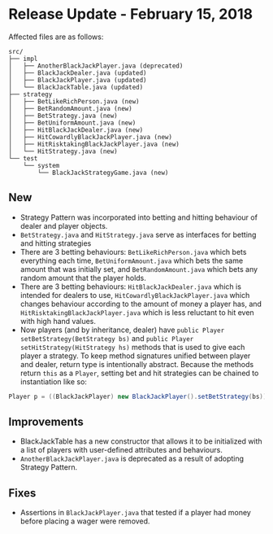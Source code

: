# Release Update - February 15, 2018

Affected files are as follows:

```
src/
├── impl
│   ├── AnotherBlackJackPlayer.java (deprecated)
│   ├── BlackJackDealer.java (updated)
│   ├── BlackJackPlayer.java (updated)
│   └── BlackJackTable.java (updated)
├── strategy
│   ├── BetLikeRichPerson.java (new)
│   ├── BetRandomAmount.java (new)
│   ├── BetStrategy.java (new)
│   ├── BetUniformAmount.java (new)
│   ├── HitBlackJackDealer.java (new)
│   ├── HitCowardlyBlackJackPlayer.java (new)
│   ├── HitRisktakingBlackJackPlayer.java (new)
│   └── HitStrategy.java (new)
└── test
    └── system
        └── BlackJackStrategyGame.java (new)
```

## New

- Strategy Pattern was incorporated into betting and hitting behaviour of dealer and player objects.
- `BetStrategy.java` and `HitStrategy.java` serve as interfaces for betting and hitting strategies
- There are 3 betting behaviours: `BetLikeRichPerson.java` which bets everything each time, `BetUniformAmount.java` which bets the same amount that was initially set, and `BetRandomAmount.java` which bets any random amount that the player holds.
- There are 3 betting behaviours: `HitBlackJackDealer.java` which is intended for dealers to use, `HitCowardlyBlackJackPlayer.java` which changes behaviour according to the amount of money a player has, and `HitRisktakingBlackJackPlayer.java` which is less reluctant to hit even with high hand values.
- Now players (and by inheritance, dealer) have `public Player setBetStrategy(BetStrategy bs)` and `public Player setHitStrategy(HitStrategy hs)` methods that is used to give each player a strategy. To keep method signatures unified between player and dealer, return type is intentionally abstract. Because the methods return `this` as a `Player`, setting bet and hit strategies can be chained to instantiation like so: 

```java
Player p = ((BlackJackPlayer) new BlackJackPlayer().setBetStrategy(bs)).setHitStrategy(hs);
```


## Improvements

- BlackJackTable has a new constructor that allows it to be initialized with a list of players with user-defined attributes and behaviours.
- `AnotherBlackJackPlayer.java` is deprecated as a result of adopting Strategy Pattern.

## Fixes

- Assertions in `BlackJackPlayer.java` that tested if a player had money before placing a wager were removed.
